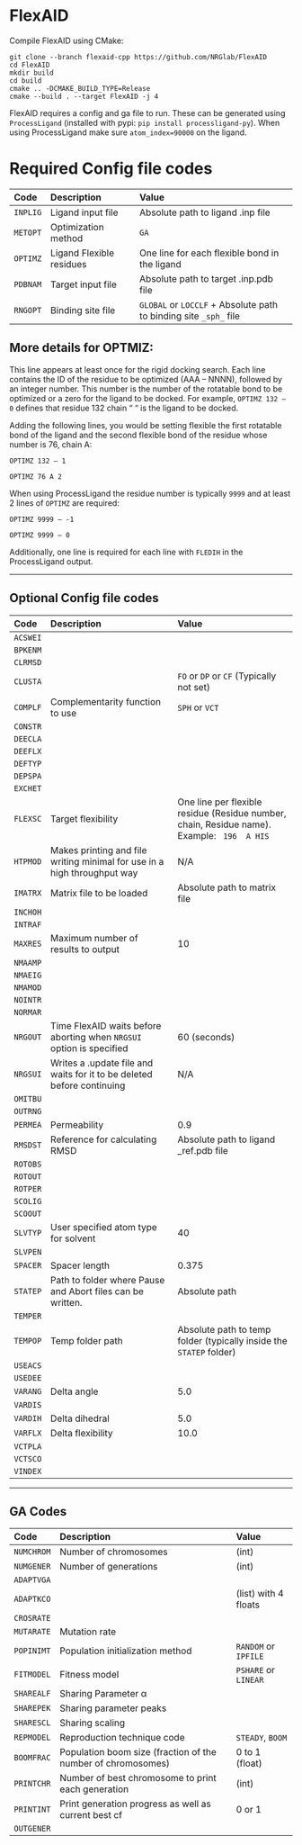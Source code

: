 # FlexAID

Compile FlexAID using CMake:
```
git clone --branch flexaid-cpp https://github.com/NRGlab/FlexAID
cd FlexAID
mkdir build
cd build
cmake .. -DCMAKE_BUILD_TYPE=Release
cmake --build . --target FlexAID -j 4
```

FlexAID requires a config and ga file to run. These can be generated using `ProcessLigand` (installed with pypi: `pip install processligand-py`).
When using ProcessLigand make sure `atom_index=90000` on the ligand.

# Required Config file codes


| Code     | Description              | Value                                                             | 
|:---------|:-------------------------|:------------------------------------------------------------------|
| `INPLIG` | Ligand input file        | Absolute path to ligand .inp file                                 |
| `METOPT` | Optimization method      | `GA`                                                              |
| `OPTIMZ` | Ligand Flexible residues | One line for each flexible bond in the ligand                     |
| `PDBNAM` | Target input file        | Absolute path to target .inp.pdb file                             |
| `RNGOPT` | Binding site file        | `GLOBAL` or `LOCCLF` + Absolute path to binding site `_sph_` file |

## More details for OPTMIZ:
This line appears at least once for the rigid docking search. Each line contains the ID of the residue to be optimized (AAA – NNNN), followed by an integer number.
This number is the number of the rotatable bond to be optimized or a zero for the ligand to be docked. For example,
`OPTIMZ 132 – 0` defines that residue 132 chain “ “ is the ligand to be docked.

Adding the following lines, you would be setting flexible the first rotatable bond of the ligand and the second flexible bond of the residue whose number is 76, chain A:

`OPTIMZ 132 – 1`

`OPTIMZ 76 A 2`

When using ProcessLigand the residue number is typically `9999` and at least 2 lines of `OPTIMZ` are required:

`OPTIMZ 9999 – -1`

`OPTIMZ 9999 – 0`


Additionally, one line is required for each line with `FLEDIH` in the ProcessLigand output.

---

## Optional Config file codes


| Code     | Description                                                              | Value                                                                                       | 
|:---------|:-------------------------------------------------------------------------|:--------------------------------------------------------------------------------------------|
| `ACSWEI` |                                                                          |                                                                                             |
| `BPKENM` |                                                                          |                                                                                             |
| `CLRMSD` |                                                                          |                                                                                             |
| `CLUSTA` |                                                                          | `FO` or `DP` or `CF` (Typically not set)                                                    |
| `COMPLF` | Complementarity function to use                                          | `SPH` or `VCT`                                                                              |
| `CONSTR` |                                                                          |                                                                                             |
| `DEECLA` |                                                                          |                                                                                             |
| `DEEFLX` |                                                                          |                                                                                             |
| `DEFTYP` |                                                                          |                                                                                             |
| `DEPSPA` |                                                                          |                                                                                             |
| `EXCHET` |                                                                          |                                                                                             |
| `FLEXSC` | Target flexibility                                                       | One line per flexible residue (Residue number, chain, Residue name). Example: ` 196  A HIS` |
| `HTPMOD` | Makes printing and file writing minimal for use in a high throughput way | N/A                                                                                         |
| `IMATRX` | Matrix file to be loaded                                                 | Absolute path to matrix file                                                                |
| `INCHOH` |                                                                          |                                                                                             |
| `INTRAF` |                                                                          |                                                                                             |
| `MAXRES` | Maximum number of results to output                                      | 10                                                                                          |
| `NMAAMP` |                                                                          |                                                                                             |
| `NMAEIG` |                                                                          |                                                                                             |
| `NMAMOD` |                                                                          |                                                                                             |
| `NOINTR` |                                                                          |                                                                                             |
| `NORMAR` |                                                                          |                                                                                             |
| `NRGOUT` | Time FlexAID waits before aborting when `NRGSUI` option is specified     | 60 (seconds)                                                                                |
| `NRGSUI` | Writes a .update file and waits for it to be deleted before continuing   | N/A                                                                                         |
| `OMITBU` |                                                                          |                                                                                             |
| `OUTRNG` |                                                                          |                                                                                             |
| `PERMEA` | Permeability                                                             | 0.9                                                                                         |
| `RMSDST` | Reference for calculating RMSD                                           | Absolute path to ligand _ref.pdb file                                                       |
| `ROTOBS` |                                                                          |                                                                                             |
| `ROTOUT` |                                                                          |                                                                                             |
| `ROTPER` |                                                                          |                                                                                             |
| `SCOLIG` |                                                                          |                                                                                             |
| `SCOOUT` |                                                                          |                                                                                             |
| `SLVTYP` | User specified atom type for solvent                                     | 40                                                                                          |
| `SLVPEN` |                                                                          |
| `SPACER` | Spacer length                                                            | 0.375                                                                                       |
| `STATEP` | Path to folder where Pause and Abort files can be written.               | Absolute path                                                                               |
| `TEMPER` |                                                                          |                                                                                             |
| `TEMPOP` | Temp folder path                                                         | Absolute path to temp folder (typically inside the `STATEP` folder)                         |
| `USEACS` |                                                                          |                                                                                             |
| `USEDEE` |                                                                          |                                                                                             |
| `VARANG` | Delta angle                                                              | 5.0                                                                                         |
| `VARDIS` |                                                                          |                                                                                             |
| `VARDIH` | Delta dihedral                                                           | 5.0                                                                                         |
| `VARFLX` | Delta flexibility                                                        | 10.0                                                                                        |
| `VCTPLA` |                                                                          |                                                                                             |
| `VCTSCO` |                                                                          |                                                                                             |
| `VINDEX` |                                                                          |                                                                                             |

---

## GA Codes

| Code       | Description                                                   | Value                | 
|:-----------|:--------------------------------------------------------------|:---------------------|
| `NUMCHROM` | Number of chromosomes                                         | (int)                |
| `NUMGENER` | Number of generations                                         | (int)                |
| `ADAPTVGA` |                                                               |                      |
| `ADAPTKCO` |                                                               | (list) with 4 floats |
| `CROSRATE` |                                                               |                      |
| `MUTARATE` | Mutation rate                                                 |                      |
| `POPINIMT` | Population initialization method                              | `RANDOM` or `IPFILE` |
| `FITMODEL` | Fitness model                                                 | `PSHARE` or `LINEAR` |
| `SHAREALF` | Sharing Parameter α                                           |                      |
| `SHAREPEK` | Sharing parameter peaks                                       |                      |
| `SHARESCL` | Sharing scaling                                               |                      |
| `REPMODEL` | Reproduction technique code                                   | `STEADY`, `BOOM`     |
| `BOOMFRAC` | Population boom size  (fraction of the number of chromosomes) | 0 to 1 (float)       |
| `PRINTCHR` | Number of best chromosome to print each generation            | (int)                |
| `PRINTINT` | Print generation progress as well as current best cf          | 0 or 1               |
| `OUTGENER` |                                                               |                      |